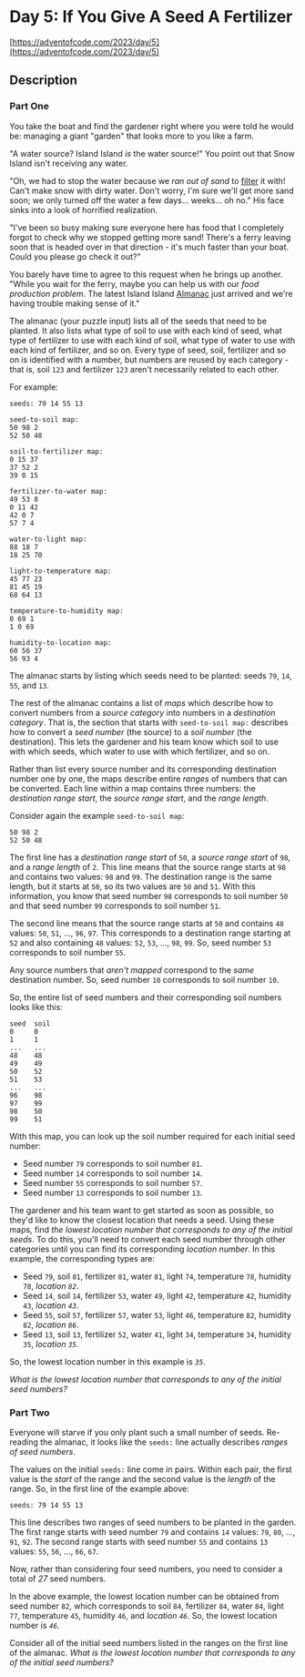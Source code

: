 [comment]: # (Generated by https://github.com/kfarnung/aoc-to-markdown)

# Day 5: If You Give A Seed A Fertilizer

[https://adventofcode.com/2023/day/5](https://adventofcode.com/2023/day/5)

## Description

### Part One

You take the boat and find the gardener right where you were told he would be: managing a giant "garden" that looks more to you like a farm.

"A water source? Island Island _is_ the water source!" You point out that Snow Island isn't receiving any water.

"Oh, we had to stop the water because we _ran out of sand_ to [filter](https://en.wikipedia.org/wiki/Sand_filter) it with! Can't make snow with dirty water. Don't worry, I'm sure we'll get more sand soon; we only turned off the water a few days... weeks... oh no." His face sinks into a look of horrified realization.

"I've been so busy making sure everyone here has food that I completely forgot to check why we stopped getting more sand! There's a ferry leaving soon that is headed over in that direction - it's much faster than your boat. Could you please go check it out?"

You barely have time to agree to this request when he brings up another. "While you wait for the ferry, maybe you can help us with our _food production problem_. The latest Island Island [Almanac](https://en.wikipedia.org/wiki/Almanac) just arrived and we're having trouble making sense of it."

The almanac (your puzzle input) lists all of the seeds that need to be planted. It also lists what type of soil to use with each kind of seed, what type of fertilizer to use with each kind of soil, what type of water to use with each kind of fertilizer, and so on. Every type of seed, soil, fertilizer and so on is identified with a number, but numbers are reused by each category - that is, soil `123` and fertilizer `123` aren't necessarily related to each other.

For example:

    seeds: 79 14 55 13
    
    seed-to-soil map:
    50 98 2
    52 50 48
    
    soil-to-fertilizer map:
    0 15 37
    37 52 2
    39 0 15
    
    fertilizer-to-water map:
    49 53 8
    0 11 42
    42 0 7
    57 7 4
    
    water-to-light map:
    88 18 7
    18 25 70
    
    light-to-temperature map:
    45 77 23
    81 45 19
    68 64 13
    
    temperature-to-humidity map:
    0 69 1
    1 0 69
    
    humidity-to-location map:
    60 56 37
    56 93 4
    

The almanac starts by listing which seeds need to be planted: seeds `79`, `14`, `55`, and `13`.

The rest of the almanac contains a list of _maps_ which describe how to convert numbers from a _source category_ into numbers in a _destination category_. That is, the section that starts with `seed-to-soil map:` describes how to convert a _seed number_ (the source) to a _soil number_ (the destination). This lets the gardener and his team know which soil to use with which seeds, which water to use with which fertilizer, and so on.

Rather than list every source number and its corresponding destination number one by one, the maps describe entire _ranges_ of numbers that can be converted. Each line within a map contains <span title="Don't blame me for the weird order. Blame LXC container.conf UID mappings.">three numbers</span>: the _destination range start_, the _source range start_, and the _range length_.

Consider again the example `seed-to-soil map`:

    50 98 2
    52 50 48
    

The first line has a _destination range start_ of `50`, a _source range start_ of `98`, and a _range length_ of `2`. This line means that the source range starts at `98` and contains two values: `98` and `99`. The destination range is the same length, but it starts at `50`, so its two values are `50` and `51`. With this information, you know that seed number `98` corresponds to soil number `50` and that seed number `99` corresponds to soil number `51`.

The second line means that the source range starts at `50` and contains `48` values: `50`, `51`, ..., `96`, `97`. This corresponds to a destination range starting at `52` and also containing `48` values: `52`, `53`, ..., `98`, `99`. So, seed number `53` corresponds to soil number `55`.

Any source numbers that _aren't mapped_ correspond to the _same_ destination number. So, seed number `10` corresponds to soil number `10`.

So, the entire list of seed numbers and their corresponding soil numbers looks like this:

    seed  soil
    0     0
    1     1
    ...   ...
    48    48
    49    49
    50    52
    51    53
    ...   ...
    96    98
    97    99
    98    50
    99    51
    

With this map, you can look up the soil number required for each initial seed number:

*   Seed number `79` corresponds to soil number `81`.
*   Seed number `14` corresponds to soil number `14`.
*   Seed number `55` corresponds to soil number `57`.
*   Seed number `13` corresponds to soil number `13`.

The gardener and his team want to get started as soon as possible, so they'd like to know the closest location that needs a seed. Using these maps, find _the lowest location number that corresponds to any of the initial seeds_. To do this, you'll need to convert each seed number through other categories until you can find its corresponding _location number_. In this example, the corresponding types are:

*   Seed `79`, soil `81`, fertilizer `81`, water `81`, light `74`, temperature `78`, humidity `78`, _location `82`_.
*   Seed `14`, soil `14`, fertilizer `53`, water `49`, light `42`, temperature `42`, humidity `43`, _location `43`_.
*   Seed `55`, soil `57`, fertilizer `57`, water `53`, light `46`, temperature `82`, humidity `82`, _location `86`_.
*   Seed `13`, soil `13`, fertilizer `52`, water `41`, light `34`, temperature `34`, humidity `35`, _location `35`_.

So, the lowest location number in this example is _`35`_.

_What is the lowest location number that corresponds to any of the initial seed numbers?_

### Part Two

Everyone will starve if you only plant such a small number of seeds. Re-reading the almanac, it looks like the `seeds:` line actually describes _ranges of seed numbers_.

The values on the initial `seeds:` line come in pairs. Within each pair, the first value is the _start_ of the range and the second value is the _length_ of the range. So, in the first line of the example above:

    seeds: 79 14 55 13

This line describes two ranges of seed numbers to be planted in the garden. The first range starts with seed number `79` and contains `14` values: `79`, `80`, ..., `91`, `92`. The second range starts with seed number `55` and contains `13` values: `55`, `56`, ..., `66`, `67`.

Now, rather than considering four seed numbers, you need to consider a total of _27_ seed numbers.

In the above example, the lowest location number can be obtained from seed number `82`, which corresponds to soil `84`, fertilizer `84`, water `84`, light `77`, temperature `45`, humidity `46`, and _location `46`_. So, the lowest location number is _`46`_.

Consider all of the initial seed numbers listed in the ranges on the first line of the almanac. _What is the lowest location number that corresponds to any of the initial seed numbers?_
